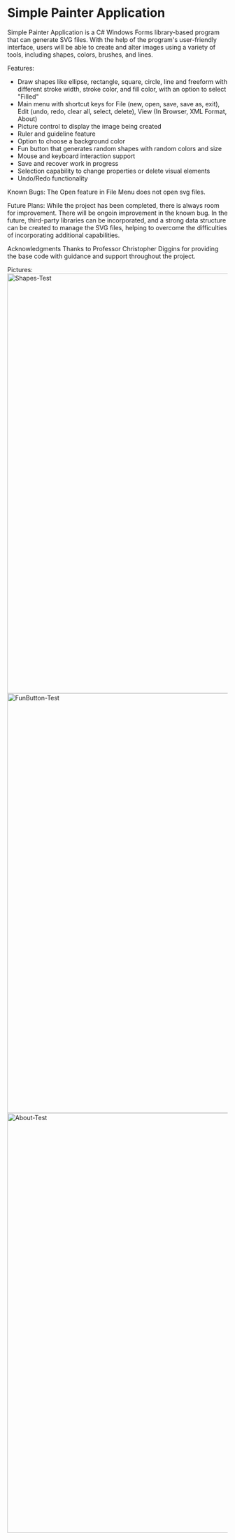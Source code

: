 # Simple Painter Application

Simple Painter Application is a C# Windows Forms library-based program that can generate SVG files. With the help of the program's user-friendly interface, users will be able to create and alter images using a variety of tools, including shapes, colors, brushes, and lines. 

Features:
- Draw shapes like ellipse, rectangle, square, circle, line and freeform with different stroke width, stroke color, and fill color, with an option to select "Filled" <br>
- Main menu with shortcut keys for File (new, open, save, save as, exit), Edit (undo, redo, clear all, select, delete), View (In Browser, XML Format, About) <br>
- Picture control to display the image being created <br>
- Ruler and guideline feature <br>
- Option to choose a background color <br>
- Fun button that generates random shapes with random colors and size <br>
- Mouse and keyboard interaction support <br>
- Save and recover work in progress <br>
- Selection capability to change properties or delete visual elements <br>
- Undo/Redo functionality <br>

Known Bugs:
The Open feature in File Menu does not open svg files. 

Future Plans:
While the project has been completed, there is always room for improvement. There will be ongoin improvement in the known bug. In the future, third-party libraries can be incorporated, and a strong data structure can be created to manage the SVG files, helping to overcome the difficulties of incorporating additional capabilities.

Acknowledgments
Thanks to Professor Christopher Diggins for providing the base code with guidance and support throughout the project.

Pictures:
<img width="960" alt="Shapes-Test" src="https://user-images.githubusercontent.com/98612467/234743126-f4e8247c-c3c7-487f-9e32-0d55cab3dde8.png">
<img width="960" alt="FunButton-Test" src="https://user-images.githubusercontent.com/98612467/234743142-d050013c-4bab-450d-815b-5ffa1d291ed7.png">
<img width="960" alt="About-Test" src="https://user-images.githubusercontent.com/98612467/234743174-b620cdc2-13c2-4cc0-9819-a4abc920296d.png">


